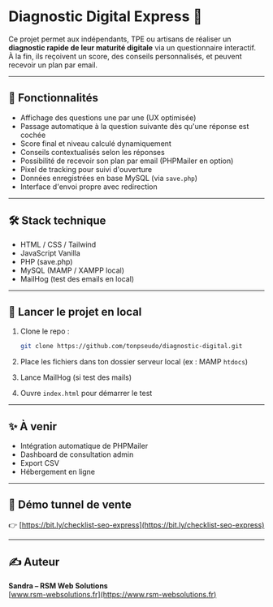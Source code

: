 
# Diagnostic Digital Express 🚀

Ce projet permet aux indépendants, TPE ou artisans de réaliser un **diagnostic rapide de leur maturité digitale** via un questionnaire interactif.  
À la fin, ils reçoivent un score, des conseils personnalisés, et peuvent recevoir un plan par email.

---

## 🧠 Fonctionnalités

- Affichage des questions une par une (UX optimisée)
- Passage automatique à la question suivante dès qu'une réponse est cochée
- Score final et niveau calculé dynamiquement
- Conseils contextualisés selon les réponses
- Possibilité de recevoir son plan par email (PHPMailer en option)
- Pixel de tracking pour suivi d'ouverture
- Données enregistrées en base MySQL (via `save.php`)
- Interface d'envoi propre avec redirection

---

## 🛠️ Stack technique

- HTML / CSS / Tailwind
- JavaScript Vanilla
- PHP (save.php)
- MySQL (MAMP / XAMPP local)
- MailHog (test des emails en local)

---

## 🚀 Lancer le projet en local

1. Clone le repo :
   ```bash
   git clone https://github.com/tonpseudo/diagnostic-digital.git
   ```

2. Place les fichiers dans ton dossier serveur local (ex : MAMP `htdocs`)
3. Lance MailHog (si test des mails)
4. Ouvre `index.html` pour démarrer le test

---

## ✨ À venir

- Intégration automatique de PHPMailer
- Dashboard de consultation admin
- Export CSV
- Hébergement en ligne

---

## 📩 Démo tunnel de vente

👉 [https://bit.ly/checklist-seo-express](https://bit.ly/checklist-seo-express)

---

## ✍️ Auteur

**Sandra – RSM Web Solutions**  
[www.rsm-websolutions.fr](https://www.rsm-websolutions.fr)
